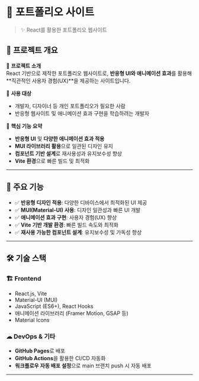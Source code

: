 # 📌 포트폴리오 사이트

> ✨ React를 활용한 포트폴리오 웹사이트

## 📖 프로젝트 개요

📌 **프로젝트 소개**  
React 기반으로 제작한 포트폴리오 웹사이트로, **반응형 UI와 애니메이션 효과**를 활용해 **직관적인 사용자 경험(UX)**을 제공하는 사이트입니다.

📌 **사용 대상**

- 개발자, 디자이너 등 개인 포트폴리오가 필요한 사람
- 반응형 웹사이트 및 애니메이션 효과 구현을 학습하려는 개발자

📌 **핵심 기능 요약**

- **반응형 UI** 및 **다양한 애니메이션 효과 적용**
- **MUI 라이브러리 활용**으로 일관된 디자인 유지
- **컴포넌트 기반 설계**로 재사용성과 유지보수성 향상
- **Vite 환경**으로 빠른 빌드 및 최적화

---

## 🚀 주요 기능

- ✅ **반응형 디자인 적용**: 다양한 디바이스에서 최적화된 UI 제공
- ✅ **MUI(Material-UI) 사용**: 디자인 일관성과 빠른 UI 개발
- ✅ **애니메이션 효과 구현**: 사용자 경험(UX) 향상
- ✅ **Vite 기반 개발 환경**: 빠른 빌드 속도와 최적화
- ✅ **재사용 가능한 컴포넌트 설계**: 유지보수성 및 가독성 향상

---

## 🛠️ 기술 스택

### 🏗️ **Frontend**

- React.js, Vite
- Material-UI (MUI)
- JavaScript (ES6+), React Hooks
- 애니메이션 라이브러리 (Framer Motion, GSAP 등)
- Material Icons

### ☁ **DevOps & 기타**

- **GitHub Pages**로 배포
- **GitHub Actions**을 활용한 CI/CD 자동화
- **워크플로우 자동 배포 설정**으로 main 브랜치 push 시 자동 배포

---
